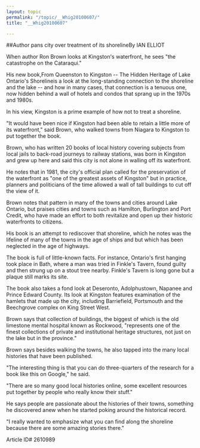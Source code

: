 ```yaml
---
layout: topic
permalink: "/topic/__Whig20100607/"
title: "__Whig20100607"

---
```


##Author pans city over treatment of its shorelineBy IAN ELLIOT

<div class="column2">

When author Ron Brown looks at Kingston's waterfront, he sees "the catastrophe on the Cataraqui."

His new book,From Queenston to Kingston -- The Hidden Heritage of Lake Ontario's Shorelineis a look at the long-standing connection to the shoreline and the lake -- and how in many cases, that connection is a tenuous one, now hidden behind a wall of hotels and condos that sprang up in the 1970s and 1980s.

In his view, Kingston is a prime example of how not to treat a shoreline.

"It would have been nice if Kingston had been able to retain a little more of its waterfront," said Brown, who walked towns from Niagara to Kingston to put together the book.

Brown, who has written 20 books of local history covering subjects from local jails to back-road journeys to railway stations, was born in Kingston and grew up here and said this city is not alone in walling off its waterfront.

He notes that in 1981, the city's official plan called for the preservation of the waterfront as "one of the greatest assets of Kingston" but in practice, planners and politicians of the time allowed a wall of tall buildings to cut off the view of it.

Brown notes that pattern in many of the towns and cities around Lake Ontario, but praises cities and towns such as Hamilton, Burlington and Port Credit, who have made an effort to both revitalize and open up their historic waterfronts to citizens.

His book is an attempt to rediscover that shoreline, which he notes was the lifeline of many of the towns in the age of ships and but which has been neglected in the age of highways.

The book is full of little-known facts. For instance, Ontario's first hanging took place in Bath, where a man was tried in Finkle's Tavern, found guilty and then strung up on a stout tree nearby. Finkle's Tavern is long gone but a plaque still marks its site.

The book also takes a fond look at Deseronto, Adolphustown, Napanee and Prince Edward County. Its look at Kingston features examination of the hamlets that made up the city, including Barriefield, Portsmouth and the Beechgrove complex on King Street West.

Brown says that collection of buildings, the biggest of which is the old limestone mental hospital known as Rockwood, "represents one of the finest collections of private and institutional heritage structures, not just on the lake but in the province."

Brown says besides walking the towns, he also tapped into the many local histories that have been published.

"The interesting thing is that you can do three-quarters of the research for a book like this on Google," he said.

"There are so many good local histories online, some excellent resources put together by people who really know their stuff."

He says people are passionate about the histories of their towns, something he discovered anew when he started poking around the historical record.

"I really wanted to emphasize what you can find along the shoreline because there are some amazing stories there."

</div>

Article ID# 2610989
